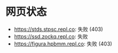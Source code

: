 # 网页状态
- https://stds.stpsc.repl.co: 失败 (403)
- https://ssd.zockq.repl.co: 失败
- https://figura.hpbmm.repl.co: 失败 (403)
